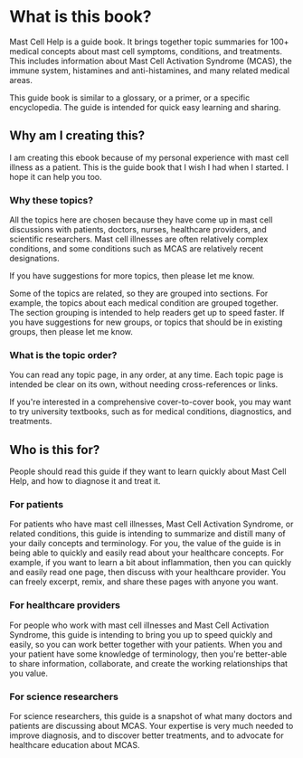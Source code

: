 # What is this book?

Mast Cell Help is a guide book. It brings together topic summaries for 100+ medical concepts about mast cell symptoms, conditions, and treatments. This includes information about Mast Cell Activation Syndrome (MCAS), the immune system, histamines and anti-histamines, and many related medical areas.

This guide book is similar to a glossary, or a primer, or a specific encyclopedia. The guide is intended for quick easy learning and sharing.

## Why am I creating this?

I am creating this ebook because of my personal experience with mast cell illness as a patient. This is the guide book that I wish I had when I started. I hope it can help you too.

### Why these topics?

All the topics here are chosen because they have come up in mast cell discussions with patients, doctors, nurses, healthcare providers, and scientific researchers. Mast cell illnesses are often relatively complex conditions, and some conditions such as MCAS are relatively recent designations.

If you have suggestions for more topics, then please let me know.

Some of the topics are related, so they are grouped into sections. For example, the topics about each medical condition are grouped together. The section grouping is intended to help readers get up to speed faster. If you have suggestions for new groups, or topics that should be in existing groups, then please let me know.

### What is the topic order?

You can read any topic page, in any order, at any time. Each topic page is intended be clear on its own, without needing cross-references or links.

If you're interested in a comprehensive cover-to-cover book, you may want to try university textbooks, such as for medical conditions, diagnostics, and treatments.

## Who is this for?

People should read this guide if they want to learn quickly about Mast Cell Help, and how to diagnose it and treat it.

### For patients

For patients who have mast cell illnesses, Mast Cell Activation Syndrome, or related conditions, this guide is intending to summarize and distill many of your daily concepts and terminology. For you, the value of the guide is in being able to quickly and easily read about your healthcare concepts. For example, if you want to learn a bit about inflammation, then you can quickly and easily read one page, then discuss with your healthcare provider. You can freely excerpt, remix, and share these pages with anyone you want.

### For healthcare providers

For people who work with mast cell illnesses and Mast Cell Activation Syndrome, this guide is intending to bring you up to speed quickly and easily, so you can work better together with your patients. When you and your patient have some knowledge of terminology, then you're better-able to share information, collaborate, and create the working relationships that you value.

### For science researchers

For science researchers, this guide is a snapshot of what many doctors and patients are discussing about MCAS. Your expertise is very much needed to improve diagnosis, and to discover better treatments, and to advocate for healthcare education about MCAS.
